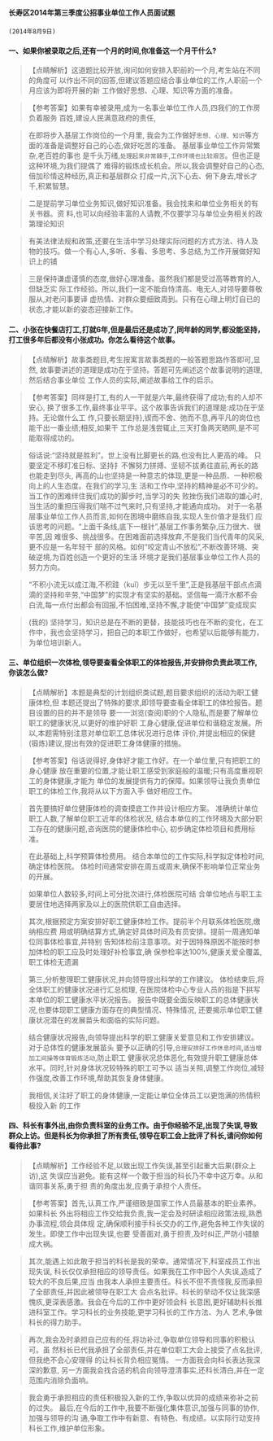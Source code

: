 #### 长寿区2014年第三季度公招事业单位工作人员面试题
    (2014年8月9日)
    
#### 一、如果你被录取之后,还有一个月的时间,你准备这一个月干什么?
>   【点睛解析】这道题比较开放,询问如何安排入职前的一个月,考生站在不同的角度可
以作出不同的回答,但建议答题应结合事业单位的工作,人职前一个月应该为即将开展的新
工作做好思想、心理、知识等方面的准备。

>   【参考答案】如果有幸被录用,成为一名事业单位工作人员,四我们的工作房负着服务
百姓,建设人民满意政府的责任,

>   在即将步入基层工作岗位的一个月里,
我会为工作做好`思想、心理、知识`等方面的准备是调整好自己的心态,做好吃苦的准备。
基层事业单位工作异常繁杂,老百姓的事也
是千头万绪,`处理起来非常棘手`,`工作环境也比较艰苦`。但也正是这种环境,为我们提偶了
难得的锻炼成长机会。所以,我会调整好自己的心态,倍加珍情这种经历,真正和基层群众
打成一片,沉下心去、俯下身去,增长才千,积累智慧。

>   二是提前学习单位业务知识,做好知识准备。我会找来和单位业务相关的有关书器。资
料,也可以向经验丰富的人请教,不仅要学习与单位业务相关的政第理论知识

>   有美法律法规和政策,还要在生活中学习处理实际问题的方式方法、待人及物的技巧。做一个有心人,多听、多看、多思考、多总结,为工作开展做好知识上的铺

>   三是保持谦虚谨慎的态度,做好心理准备。虽然我们都是受过高等教育的人,但缺乏实
际工作经验。所以,我们一定不能自恃清高、电无人,对领导要尊敬服从,对老问事要译
虚热情、对群众要细致周到。只有在心理上明灯自已的状态,才能以新的姿态迎接新工作。


#### 二、小张在快餐店打工,打就6年,但是最后还是成功了,同年龄的同学,都没能坚持，打工很多年后都没有小张成功。你怎么看待这个故事。
>   【点晴解析】故事类题目,考生按寓言故事类题的一般答题思路作答即可,显然,
故事要讲述的道理是成功在于坚持。答题可先阐述这个故事说明的道理,然后结合事业单位
工作人员的实际,阐述故事给工作的启示。

>   【参考答案】同样是打工,有的人一干就是六年,最终获得了成功;有的人却不安心,
换了很多工作,最终事业平平。这个故事告诉我们的道理是:成功在于坚持。无论做什么工
作,只要长期坚持},锲而不舍、弛而不息,再平凡的岗位也能干出一番业绩;相反,如果干
工作总是浅尝辄止,三天打鱼两天晒网,是不可能取得成功的。

>   俗话说:“坚持就是胜利”。世上没有比脚更长的路,也没有比人更高的峰。
只要坚定不移盯准日标、坚持扌不懈努力拼搏、坚韧不拔勇往直前,再长的路也能走到尽头,
再高的山也坚持是一种意志的体现,更是一种品质、一种积极向上的人生态度。在我们的学习,生
活和工作中,坚持的精神是必不可少的。当工作的困难绊住我们成功的脚步时,当学习的失
败挫伤我们进取的雄心时,当生活的重担压得我们喘不过气来时,只有坚持,才能通向成功。
对于一名基层事业单位工作人员而言,如何在困境中磨练自我,实现人生价值才是我们
应该思考的问题。“上面千条线,底下一根针”,基层工作事务繁杂,压力很大、很辛苦,因
难很多、挑战很多。在困难面前选择放弃,不是我们当代青年的风采,更不应是一名年轻干
部的风格。如何“咬定青山不放松”,不断改善环境、突破逆境,为百姓创造一个更好的生活
环境才是我们基层事业单位工作人员的努力方向。

>   “不积小流无以成江海,不积跬（kuǐ）步无以至千里”,正是我基层干部点点滴滴的坚持和辛劳,“中国梦”的实现才有坚实的基础。坚信每一滴汗水都不会白流,每一点付出都会有回报,不怕困难,坚持不懈,才能使“中国梦”变成现实

>   (我的) 坚持学习，知识总是在不断的更替，技能技巧也在不断的变化，在工作中，我也会坚持学习，把自己的本职工作做好，也希望以后能够有能力，为单位培训新人。

#### 三、单位组织一次体检,领导要查看全体职工的体检报告,并安排你负责此项工作,你该怎么做?
>   【点睛解析】本题是典型的计划组织类试题,题目要求组织的活动为职工健康体检,但
本题还提出了特殊的要求,即领导要查看全体职工的体检报告。题目设置的目的并不是领导
要一一浏览(查阅)职的个人隐私,而是要了解单位职工的健康状况,以更好的维护好职
工身心健康,促进单位和谐稳定发展。所以,本题需特别注意对单位职工总体状况进行总体
评价,并提出相应的保健(锻炼)建议,提出有效的促进职工身体健康的措施。

>   【参考答案】俗话说得好,身体好才能工作好。在一个单位里,只有把职工的身心健康
放在重要的位置,才能让职工感受到家庭般的温暖;只有高度重视职工的身体健康,才能为
单位的发展提供有力的保障。如果领导让我负责单位职工的体检工作,我将从以下方面入手
做好相应工作。

>   首先要搞好单位健康体检的调查摸底工作并设计相应方案。
准确统计单位职工人数,了解单位职工近年的体检状况,
结合本单位的工作环境及大部分职工存在的健康问题,咨询医院的健康体检中心,
初步确定体检项目和费用标准。

>   在此基础上,科学预算体检费用。
结合本单位的工作实际,科学拟定体检时间,确定体检医院。
体检时间通常安排在周五或周末,确保不影响单位正常业务的开展。

>   如果单位人数较多,时间上可分批次进行,体检医院可结
合单位地点与职工主要居住地选择两家及以上的医院供职工自由选择。


>   其次,根据预定方案安排好职工健康体检工作。提前半个月联系体检医院,缴纳相应费
用或明确结算方式,确定好具体时间及有员安排。提前一周通知单位同事体检事宜,并特别
告知体检前注意事项。对于因特殊原因不能按时参加体检的职工应及时处理好补检事宜,确
保参检率达100%,健康关爱全覆盖,职工体检无遗漏

>   第三,分析整理职工健康状况,并向领导提出科学的工作建议。
体检结束后,将全体职工的健康状况进行汇总梳理,
在医院体检中心专业人员的指是下拱写本单位的职工健康水平状况报告。
报告中既要全面反映职工的总体健康状况,也要体现职工健康方面存在的典型情况、特殊情况,
还要揭示单位职工健康状况潜在的发展苗头和面临的实际问题。

>   结合健康状况报告,向领导提出科学的职工健康关爱意见和工作安排建议。对于总体性的健康发展苗头
要予以正确的引导,`合理安排好工作休息时间`,`适当增加工间操等体育锻炼活动`,防止职工
健康状况总体恶化,有效提升职工健康总体水平。同时,针对身体状况较特殊的职工可予以
适当关照,调整工作岗位,减轻作强度,改善工作环境,帮助其恢复身体健康。

>   我相信,关注好了职工的身体健康,一定能让单位全体员工以更饱满的热情积极投入新
的工作


#### 四、科长有事外出,由你负责科室的业务工作。由于你经验不足,出现了失误,导致群众上访。但是科长为你承担了所有责任,领导在职工会上批评了科长,请问你如何看待此事?
>   【点睛解析】工作经验不足,以致出现工作失误,甚至引起重大后果(群众上访),这
失误应当避免。能有这样一个敢于担当的科长乃不幸中这万幸。从和谐同事关系,勇于担
责的角度出发,应勇于承担个人责任。

>   【参考答案】首先,认真工作,严谨细致是国家工作人员最基本的职业素养。如果科长
外出将相应工作交给我负责,我一定会及时研读相应政策法规,熟悉办事流程,领会具体规
定,确保顺利接手科长交办的工作,避免各种工作失误的发生。即使工作中出现失误,也要
受善面对,勇于担责,及时纠正,严防小错酿成大祸。

>   其次,能遇上如此敢于担当的科长是我的荣幸。通常情况下,科室成员工作出现失误,
科长仅仅承担相应的领导责任。如果我在工作中因个人失误,造成了较大的不良后果,应当
由我本人承担主要责任。科长不但不责怪我,反而承担了全部责任,并因此被领导在职工大
会点名批评。科长的举动不仅让我深感愧疚,更深表感激。我会在今后的工作中更好领会科
长意困,更好辅助科长推进科室工作。学习科长的业务技能,更学习科长的工作方法、为人
艺术,争做科长的得力助手。

>   再次,我会及时承担自己应有的任,将功补过,争取单位领导和同事的积极认可。虽
然科长已代我承担了全部责任,并在单位职工大会上接受了点名批评,但我绝不会心安理得
的让科长背负相应冤情。
一方面我会向科长表达我深深的歉意,
另一方面我会找合适的机会向领导澄清事实,还科长清白,并在一定范围内消除负面响。

>   我会勇于承担相应的责任积极投入新的工作,争取以优异的成绩来弥补之前的过失。
最后,在今后的工作中,我要不断强化集体意识,加强与同事的协作,加强与领导的沟
通,争取工作中有新意、有特色、有成绩。以实际行动支持科长工作,维护单位形象。
